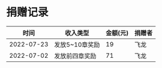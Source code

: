 # 捐赠记录

| 时间 | 收入类型 | 金额(元) | 捐赠者 |
| --- | --- | --- | --- |
| 2022-07-23 | 发放5~10章奖励 | 19     | 飞龙  |
| 2022-07-02 | 发放前四章奖励 | 71     | 飞龙  |
